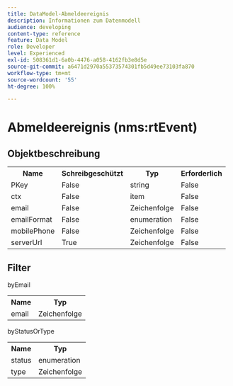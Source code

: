 ```yaml
---
title: DataModel-Abmeldeereignis
description: Informationen zum Datenmodell
audience: developing
content-type: reference
feature: Data Model
role: Developer
level: Experienced
exl-id: 508361d1-6a0b-4476-a058-4162fb3e8d5e
source-git-commit: a6471d2970a55373574301fb5d49ee73103fa870
workflow-type: tm+mt
source-wordcount: '55'
ht-degree: 100%

---
```


# Abmeldeereignis (nms:rtEvent)

## Objektbeschreibung

<table>
               <tr>
                  <th>Name</th>
                  <th>Schreibgeschützt</th>
                  <th>Typ</th>
                  <th>Erforderlich</th>
               </tr>
               <tr>
                  <td>PKey</td>
                  <td>False</td>
                  <td>string</td>
                  <td>False</td>
               </tr>
               <tr>
                  <td>ctx</td>
                  <td>False</td>
                  <td>item</td>
                  <td>False</td>
               </tr>
               <tr>
                  <td>email</td>
                  <td>False</td>
                  <td>Zeichenfolge</td>
                  <td>False</td>
               </tr>
               <tr>
                  <td>emailFormat</td>
                  <td>False</td>
                  <td>enumeration</td>
                  <td>False</td>
               </tr>
               <tr>
                  <td>mobilePhone</td>
                  <td>False</td>
                  <td>Zeichenfolge</td>
                  <td>False</td>
               </tr>
               <tr>
                  <td>serverUrl</td>
                  <td>True</td>
                  <td>Zeichenfolge</td>
                  <td>False</td>
               </tr>
            </table>

## Filter

byEmail

<table>
    <tr>
    <th>Name</th>
    <th>Typ</th>
    </tr>
    <tr>
    <td>email</td>
    <td>Zeichenfolge</td>
    </tr>
</table>

byStatusOrType

<table>
        <tr>
        <th>Name</th>
        <th>Typ</th>
        </tr>
        <tr>
        <td>status</td>
        <td>enumeration</td>
        </tr>
        <tr>
        <td>type</td>
        <td>Zeichenfolge</td>
        </tr>
    </table>
